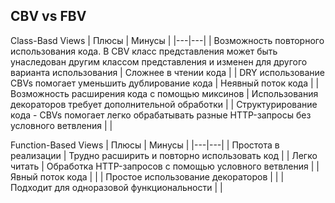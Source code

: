 ## CBV vs FBV
Class-Basd Views
| Плюсы | Минусы |
|---|---|
| Возможность повторного использования кода. В CBV класс представления может быть унаследован другим классом представления и изменен для другого варианта использования | Сложнее в чтении кода |
| DRY использование CBVs помогает уменьшить дублирование кода | Неявный поток кода |
| Возможность расширения кода с помощью миксинов | Использования декораторов требует дополнительной обработки |
| Структурирование кода - CBVs помогает легко обрабатывать разные HTTP-запросы без условного ветвления |   |

Function-Based Views
| Плюсы | Минусы |
|---|---|
| Простота в реализации | Трудно расширить и повторно использовать код |
| Легко читать | Обработка HTTP-запросов с помощью условного ветвления |
| Явный поток кода |   |
| Простое использование декораторов |   |
| Подходит для одноразовой функциональности |   |



